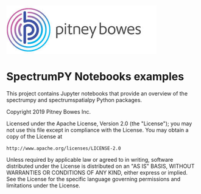 ![Pitney Bowes](/PitneyBowes_Logo.jpg)
# SpectrumPY Notebooks examples

This project contains Jupyter notebooks that provide an overview of the spectrumpy and spectrumspatialpy Python packages.
 
Copyright 2019 Pitney Bowes Inc.

Licensed under the Apache License, Version 2.0 (the "License"); you may not use this file except in compliance with the License.  You may obtain a copy of the License at

    http://www.apache.org/licenses/LICENSE-2.0 

Unless required by applicable law or agreed to in writing, software distributed under the License is distributed on an "AS IS" BASIS, WITHOUT WARRANTIES OR CONDITIONS OF ANY KIND, either express or implied.  See the License for the specific language governing permissions and limitations under the License.
